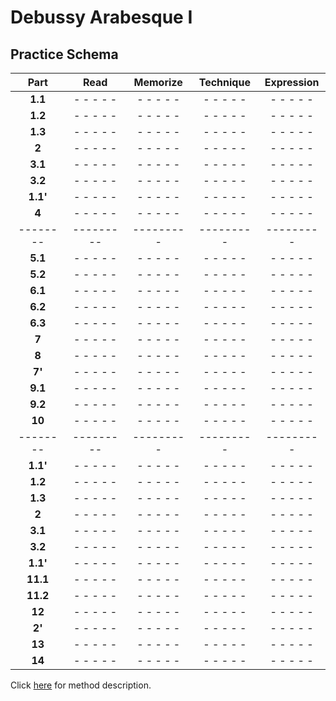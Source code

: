 Debussy Arabesque I
===================

Practice Schema
---------------

|   Part   |   Read    | Memorize  | Technique |Expression |
|:--------:|:---------:|:---------:|:---------:|:---------:|
| __1.1__  | - - - - - | - - - - - | - - - - - | - - - - - |
| __1.2__  | - - - - - | - - - - - | - - - - - | - - - - - |
| __1.3__  | - - - - - | - - - - - | - - - - - | - - - - - |
| __2__    | - - - - - | - - - - - | - - - - - | - - - - - |
| __3.1__  | - - - - - | - - - - - | - - - - - | - - - - - |
| __3.2__  | - - - - - | - - - - - | - - - - - | - - - - - |
| __1.1'__ | - - - - - | - - - - - | - - - - - | - - - - - |
| __4__    | - - - - - | - - - - - | - - - - - | - - - - - |
| -------- | --------- | --------- | --------- | --------- |
| __5.1__  | - - - - - | - - - - - | - - - - - | - - - - - |
| __5.2__  | - - - - - | - - - - - | - - - - - | - - - - - |
| __6.1__  | - - - - - | - - - - - | - - - - - | - - - - - |
| __6.2__  | - - - - - | - - - - - | - - - - - | - - - - - |
| __6.3__  | - - - - - | - - - - - | - - - - - | - - - - - |
| __7__    | - - - - - | - - - - - | - - - - - | - - - - - |
| __8__    | - - - - - | - - - - - | - - - - - | - - - - - |
| __7'__   | - - - - - | - - - - - | - - - - - | - - - - - |
| __9.1__  | - - - - - | - - - - - | - - - - - | - - - - - |
| __9.2__  | - - - - - | - - - - - | - - - - - | - - - - - |
| __10__   | - - - - - | - - - - - | - - - - - | - - - - - |
| -------- | --------- | --------- | --------- | --------- |
| __1.1'__ | - - - - - | - - - - - | - - - - - | - - - - - |
| __1.2__  | - - - - - | - - - - - | - - - - - | - - - - - |
| __1.3__  | - - - - - | - - - - - | - - - - - | - - - - - |
| __2__    | - - - - - | - - - - - | - - - - - | - - - - - |
| __3.1__  | - - - - - | - - - - - | - - - - - | - - - - - |
| __3.2__  | - - - - - | - - - - - | - - - - - | - - - - - |
| __1.1'__ | - - - - - | - - - - - | - - - - - | - - - - - |
| __11.1__ | - - - - - | - - - - - | - - - - - | - - - - - |
| __11.2__ | - - - - - | - - - - - | - - - - - | - - - - - |
| __12__   | - - - - - | - - - - - | - - - - - | - - - - - |
| __2'__   | - - - - - | - - - - - | - - - - - | - - - - - |
| __13__   | - - - - - | - - - - - | - - - - - | - - - - - |
| __14__   | - - - - - | - - - - - | - - - - - | - - - - - |

Click [here](/methods/practice-schema.md) for method description.